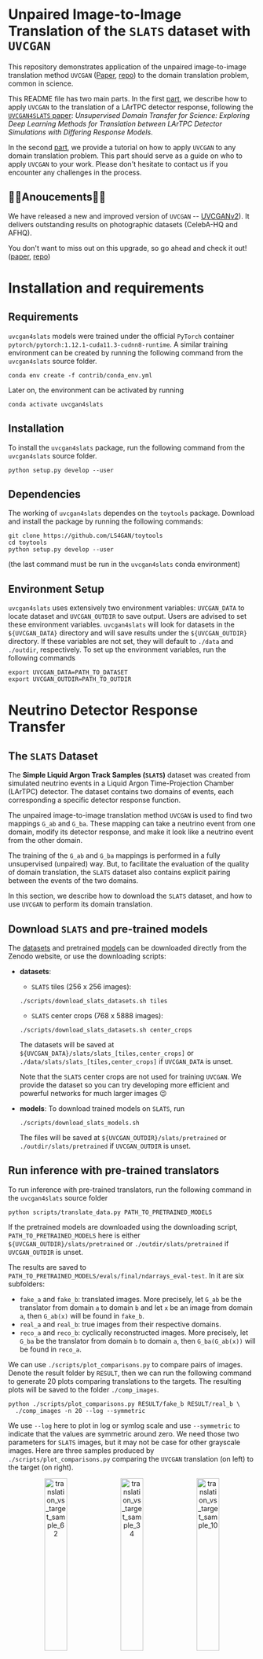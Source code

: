 # Unpaired Image-to-Image Translation of the `SLATS` dataset with `UVCGAN`

This repository demonstrates application of the unpaired image-to-image
translation method `UVCGAN` ([Paper][uvcgan_paper], [repo][uvcgan_repo])
to the domain translation problem, common in science.

This README file has two main parts. In the first
[part](#run-inference-with-pre-trained-translators), we describe how to apply
`UVCGAN` to the translation of a LArTPC detector response, following the
[`UVCGAN4SLATS` paper][uvcgan4slats_paper]: _Unsupervised Domain Transfer for
Science: Exploring Deep Learning Methods for Translation between LArTPC
Detector Simulations with Differing Response Models_.

In the second [part](#train-your-own-model), we provide a tutorial on how to
apply `UVCGAN` to any domain translation problem. This part should serve as
a guide on who to apply `UVCGAN` to your work. Please don't hesitate to
contact us if you encounter any challenges in the process.

## :tada::tada:Anoucements:tada::tada:

We have released a new and improved version of `UVCGAN` --
[UVCGANv2][uvcgan2_repo]). It delivers outstanding results on photographic
datasets (CelebA-HQ and AFHQ).

You don't want to miss out on this upgrade, so go ahead and check it out!
([paper][uvcgan2_paper], [repo][uvcgan2_repo])

# Installation and requirements

## Requirements

`uvcgan4slats` models were trained under the official `PyTorch` container
`pytorch/pytorch:1.12.1-cuda11.3-cudnn8-runtime`. A similar training
environment can be created by running the following command from the
`uvcgan4slats` source folder.
```
conda env create -f contrib/conda_env.yml
```
Later on, the environment can be activated by running
```
conda activate uvcgan4slats
```

## Installation

To install the `uvcgan4slats` package, run the following command from the
`uvcgan4slats` source folder.
```
python setup.py develop --user
```

## Dependencies

The working of `uvcgan4slats` dependes on the `toytools` package. Download and
install the package by running the following commands:
```
git clone https://github.com/LS4GAN/toytools
cd toytools
python setup.py develop --user
```
(the last command must be run in the `uvcgan4slats` conda environment)

## Environment Setup

`uvcgan4slats` uses extensively two environment variables: `UVCGAN_DATA` to
locate dataset and `UVCGAN_OUTDIR` to save output. Users are advised to set
these environment variables. `uvcgan4slats` will look for datasets in the
`${UVCGAN_DATA}` directory and will save results under the `${UVCGAN_OUTDIR}`
directory. If these variables are not set, they will default to `./data` and
`./outdir`, respectively. To set up the environment variables, run the
following commands
```
export UVCGAN_DATA=PATH_TO_DATASET
export UVCGAN_OUTDIR=PATH_TO_OUTDIR
```

# Neutrino Detector Response Transfer

## The `SLATS` Dataset

The **Simple Liquid Argon Track Samples (`SLATS`)** dataset was created from
simulated neutrino events in a Liquid Argon Time-Projection Chamber (LArTPC)
detector. The dataset contains two domains of events, each corresponding a
specific detector response function.

The unpaired image-to-image translation method `UVCGAN` is used to find two
mappings `G_ab` and `G_ba`. These mapping can take a neutrino event from one
domain, modify its detector response, and make it look like a neutrino event
from the other domain.

The training of the `G_ab` and `G_ba` mappings  is performed in a fully
unsupervised (unpaired) way. But, to facilitate the evaluation of the quality
of domain translation, the `SLATS` dataset also contains explicit pairing
between the events of the two domains.

In this section, we describe how to download the `SLATS` dataset, and how
to use `UVCGAN` to perform its domain translation.

## Download `SLATS` and pre-trained models
The [datasets](https://zenodo.org/record/7809108) and pretrained
[models](https://zenodo.org/record/7853835) can be downloaded directly from
the Zenodo website, or use the downloading scripts:
- **datasets**:
  - `SLATS` tiles (256 x 256 images):
  ```
  ./scripts/download_slats_datasets.sh tiles
  ```
  - `SLATS` center crops (768 x 5888 images):
  ```
  ./scripts/download_slats_datasets.sh center_crops
  ```
  The datasets will be saved at
  `${UVCGAN_DATA}/slats/slats_[tiles,center_crops]` or
  `./data/slats/slats_[tiles,center_crops]` if `UVCGAN_DATA` is unset.

  Note that the `SLATS` center crops are not used for training `UVCGAN`. We
  provide the dataset so you can try developing more efficient and powerful
  networks for much larger images :wink:
- **models**:
  To download trained models on `SLATS`, run
  ```
  ./scripts/download_slats_models.sh
  ```
  The files will be saved at `${UVCGAN_OUTDIR}/slats/pretrained` or
  `./outdir/slats/pretrained` if `UVCGAN_OUTDIR` is unset.

## Run inference with pre-trained translators
To run inference with pre-trained translators, run the following command in
the `uvcgan4slats` source folder
```
python scripts/translate_data.py PATH_TO_PRETRAINED_MODELS
```
If the pretrained models are downloaded using the downloading script,
`PATH_TO_PRETRAINED_MODELS` here is either
`${UVCGAN_OUTDIR}/slats/pretrained` or `./outdir/slats/pretrained` if
`UVCGAN_OUTDIR` is unset.

The results are saved to
`PATH_TO_PRETRAINED_MODELS/evals/final/ndarrays_eval-test`. In it are six
subfolders:
- `fake_a` and `fake_b`: translated images.
  More precisely, let `G_ab` be the translator from domain `a` to domain `b`
  and let `x` be an image from domain `a`, then `G_ab(x)` will be found in
  `fake_b`.
- `real_a` and `real_b`: true images from their respective domains.
- `reco_a` and `reco_b`: cyclically reconstructed images.
  More precisely, let `G_ba` be the translator from domain `b` to domain `a`,
  then `G_ba(G_ab(x))` will be found in `reco_a`.

We can use `./scripts/plot_comparisons.py` to compare pairs of images. Denote
the result folder by `RESULT`, then we can run the following command to
generate 20 plots comparing translations to the targets. The resulting plots
will be saved to the folder `./comp_images`.
```
python ./scripts/plot_comparisons.py RESULT/fake_b RESULT/real_b \
  ./comp_images -n 20 --log --symmetric
```
We use `--log` here to plot in log or symlog scale and use `--symmetric` to
indicate that the values are symmetric around zero. We need those two
parameters for `SLATS` images, but it may not be case for other grayscale
images.
Here are three samples produced by `./scripts/plot_comparisons.py` comparing
the `UVCGAN` translation (on left) to the target (on right).
<p align="center">
  <img src="https://github.com/LS4GAN/gallery/blob/main/uvcgan4slats/img_comparison/sample_62.png" width="30%" title="translation_vs_target_sample_62">
  <img src="https://github.com/LS4GAN/gallery/blob/main/uvcgan4slats/img_comparison/sample_34.png" width="30%" title="translation_vs_target_sample_34">
  <img src="https://github.com/LS4GAN/gallery/blob/main/uvcgan4slats/img_comparison/sample_107.png" width="30%" title="translation_vs_target_sample_10">
</p>

# Train your own model
In this part, we demonstrate how to train `UVCGAN` model on your own dataset.
We will discuss three topics: Prepare the dataset, Pre-train the generators
(optional), and Train I2I translation.

For the generator pre-training and image-to-image translation training,
we will use `SLATS` scripts as examples:
```
scripts/slats/pretrain_slats-256.py
scripts/slats/train_slats-256.py
```

We recommend the following approach when adapting `UVCGAN` to you needs.
Start with one of the provided example scripts. Make minimal modifications to
make it work for your problem. Once it is working -- further customize the
model configuration to achieve the best results.


### 0. Dataset

`UVCGAN` expects your dataset to be organized as follows:

```
PATH/TO/YOUR/DATASET
├── train
│   ├── DOMAIN_A
│   └── DOMAIN_B
└── test
    ├── DOMAIN_A
    └── DOMAIN_B
```
where `PATH/TO/YOUR/DATASET` is the [dataset location][dataset_location] and
`DOMAIN_A` and `DOMAIN_B` are the [domain names][domain_names].

To make the training scripts
```
scripts/slats/pretrain_slats-256.py
scripts/slats/train_slats-256.py
```

work with your dataset, they will require minimal modifications. In essense,
these scripts contain a python dictionary, that describes the training
configuration. You would need to modify the `data` section of that dictionary
to work with your dataset.

The exact modification will depend on the format of your dataset.

### 1. Natural images

This repository is primarily focused on scientific datasets.
If your dataset is made of natural images in common formats (`jepg`, `png`,
`webp` [etc][image_ext]), you may find it more useful to take one of the
[`UVCGAN`][uvcgan_repo] or [`UVCGANv2`][uvcgan2_repo] training scripts as a
staring point.

To make those scripts work with your dataset, simply modify the `path`
parameter of the `data` configuration. The `path` should to point to the
location of your dataset on a disk.

### 2. Compressed `NumPy` arrays (`*.npz`)

We provide two examples of the `data` configurations that support the loading
of `npz` arrays:

1. Plain loading of `NumPy` arrays. The script [`dataloading.py`][dataloading]
   demonstrates `data` configuration, suitable for loading of the `NumPy`
   arrays. This script loads data samples from the `SLATS` dataset.

2. Loading `NumPy` and performing additional transformations.
   The script [`dataloading_transform.py`][dataloading_transform] shows
   an example of the `data` configuration, supporting user-defined
   transformations.
   This script is adapted from the [BRaTS 2021 Task 1 dataset][MRI_dataset].

3. Customized dataset.
   If you are working with a custom dataset, that does not fall into the
   previous two categories, you will need to implememt your own `PyTorch`
   dataset and place it to [`./uvcgan/data/datasets`](./uvcgan/data/datasets).

   Then, modify the `select_dataset` function of
   [`./uvcgan/data/data.py`](./uvcgan/data/data.py) to support the usage
   of the custom dataset.

## 1. Pretraining (optional but recommended)

Unpaired image-to-image translation presents a significant challenge. As such,
it may be advantageous to pre-train generators, rather than randomly
initializing them. The advantange of pre-training is confirmed by multiple
works (see section 5.3 of the [`UVCGAN` paper][uvcgan_paper] for more
information).

There are a number of ways for pre-training. For `SLATS`, we use the BERT-like
pretraining approach. We subdivide each image into a grid of 32 x 32 blocks and
randomly replace the all values in 40% of the blocks with zero. Then, we train
a generator to fill in the blanks on the two domains jointly. This generator is
then used to initialize both generators for the translation training. For more
detail of pre-training on `SLATS`, see section 3.3.1 of the [`UVCGAN4SLATS`
paper][uvcgan4slats_paper].

The script [`pretrain_slats-256.py`](./scripts/slats/pretrain_slats-256.py)
can be used for `SLATS` pre-training. If you need to adapt this script for
your own dataset, consider the modification of the following configuration
options:
- `data` configuration, or just
    [dataset location][dataset_location] and [domain names][domain_names]
    for simpler cases.
- [label][label]
- [outdir][outdir].

The pre-training script can be run as:
```
python ./script/slats/pretrain_slats-256.py
```

The type of the generator and batch size can be configured using command-line
flags `--gen` and `--batch_size`, respectively. All the other parameters (e.g.
generator/discriminator, optimizer, scheduler, masking, etc.) can be modified
directly in the script.

## 2. Training

Similar to the pre-training, you can initiate the `SLATS` I2I translation
training with the script
[train_slats-256.py](./scripts/slats/train_slats-256.py).

Likewise, to modify this script for your own dataset, change the following
configuration options:
- `data` configuration, or just
    [dataset location][dataset_location] and [domain names][domain_names],
    for simpler cases.
- [label][label]
- [outdir][outdir]
- [`transfer`][transfer]. The `transfer` configuration specifies how to
    load the pre-trained generators. If you chose not to do the pre-training,
    set this option to `None`. Otherwise, modify the path to the pre-trained
    model.

The I2I training can be started with:
```
python ./script/slats/train_slats-256.py
```

### 2.1 Key hyper-parameters for optimal performance

Please consider tuning the following parameters for better result:
1. **cycle-consistency loss coefficient `--lambda-cycle`**:
  Equal to $\lambda_{\textrm{cyc}}$ in section 3.1 of the
  [`UVCGAN` paper][uvcgan_paper], and $\lambda_{a}$ and $\lambda_{b}$ in
  section 3.3.2 of the [`UVCGAN4SLATS` paper][uvcgan4slats_paper].

2. **learning rates `--lr-gen` and `--lr-disc`**:
  See dicussion in section 3.3.2 of the
  [`UVCGAN4SLATS` paper][uvcgan4slats_paper].

3. **discriminator gradient penalty `--gp-constant` and `--gp-lambda`**:
  In section 3.3 of the [`UVCGAN` paper][uvcgan_paper] and section 3.3.2 of
  the [`UVCGAN4SLATS` paper][uvcgan4slats_paper], we have `gp-constant`
  $=\gamma$ and `gp-lambda` $=\lambda_{\textrm{GP}}$.


<!---References and Citations -->
[uvcgan4slats_paper]: https://arxiv.org/abs/2304.12858
[uvcgan_paper]: https://openaccess.thecvf.com/content/WACV2023/html/Torbunov_UVCGAN_UNet_Vision_Transformer_Cycle-Consistent_GAN_for_Unpaired_Image-to-Image_Translation_WACV_2023_paper.html
[uvcgan_repo]: https://github.com/LS4GAN/uvcgan
[uvcgan2_paper]: https://arxiv.org/abs/2303.16280
[uvcgan2_repo]: https://github.com/LS4GAN/uvcgan2
[dataset_location]: https://github.com/pphuangyi/uvcgan4slats/blob/2ce2ec607c68a3d9d382659b515e28960ae6dd67/scripts/slats/pretrain_slats-256.py#L64
[domain_names]: https://github.com/pphuangyi/uvcgan4slats/blob/2ce2ec607c68a3d9d382659b515e28960ae6dd67/scripts/slats/pretrain_slats-256.py#L69
[label]: https://github.com/pphuangyi/uvcgan4slats/blob/2ce2ec607c68a3d9d382659b515e28960ae6dd67/scripts/slats/pretrain_slats-256.py#L111
[outdir]: https://github.com/pphuangyi/uvcgan4slats/blob/2ce2ec607c68a3d9d382659b515e28960ae6dd67/scripts/slats/pretrain_slats-256.py#L112
[transfer]: https://github.com/pphuangyi/uvcgan4slats/blob/8593953347dbeab747319b5776c475750f88659a/scripts/slats/train_slats-256.py#L154
[MRI_dataset]: https://www.kaggle.com/datasets/dschettler8845/brats-2021-task1
[image_ext]: https://pytorch.org/vision/main/_modules/torchvision/datasets/folder.html
[dataloading]: ./examples/dataloading/dataloading.py
[dataloading_transform]: ./examples/dataloading/dataloading_transform.py
